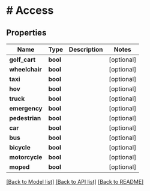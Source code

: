 # # Access

## Properties

Name | Type | Description | Notes
------------ | ------------- | ------------- | -------------
**golf_cart** | **bool** |  | [optional]
**wheelchair** | **bool** |  | [optional]
**taxi** | **bool** |  | [optional]
**hov** | **bool** |  | [optional]
**truck** | **bool** |  | [optional]
**emergency** | **bool** |  | [optional]
**pedestrian** | **bool** |  | [optional]
**car** | **bool** |  | [optional]
**bus** | **bool** |  | [optional]
**bicycle** | **bool** |  | [optional]
**motorcycle** | **bool** |  | [optional]
**moped** | **bool** |  | [optional]

[[Back to Model list]](../../README.md#models) [[Back to API list]](../../README.md#endpoints) [[Back to README]](../../README.md)
